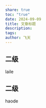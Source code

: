 ```yaml
---
share: true
toc: "true"
date: 2024-09-09
title: 文章标题
description: 
tags: 
author: 飞天
---
```



## 二级

laile

## 二级

haode